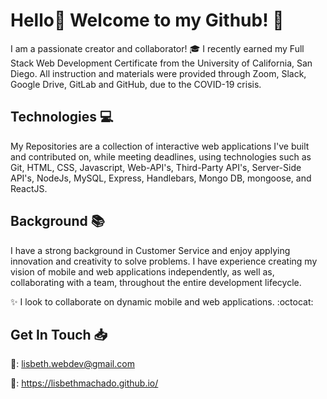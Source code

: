 # Hello👋 Welcome to my Github! :dizzy:

I am a passionate creator and collaborator! :mortar_board: I recently earned my Full Stack Web Development Certificate from the University of California, San Diego. All instruction and materials were provided through Zoom, Slack, Google Drive, GitLab and GitHub, due to the COVID-19 crisis.

## Technologies :computer:

My Repositories are a collection of interactive web applications I've built and contributed on, while meeting deadlines, using technologies such as Git, HTML, CSS, Javascript, Web-API's, Third-Party API's, Server-Side API's, NodeJs, MySQL, Express, Handlebars, Mongo DB, mongoose, and ReactJS. 

## Background :books:

I have a strong background in Customer Service and enjoy applying innovation and creativity to solve problems. I have experience creating my vision of mobile and web applications independently, as well as, collaborating with a team, throughout the entire development lifecycle.

:sparkles: I look to collaborate on dynamic mobile and web applications. :octocat:

## Get In Touch :inbox_tray:

:e-mail:: lisbeth.webdev@gmail.com

:paperclip:: https://lisbethmachado.github.io/


<!--
**lisbethmachado/lisbethmachado** is a ✨ _special_ ✨ repository because its `README.md` (this file) appears on your GitHub profile.

Here are some ideas to get you started:

- 🔭 I’m currently working on ...
- 🌱 I’m currently learning ...
- 👯 I’m looking to collaborate on ...
- 🤔 I’m looking for help with ...
- 💬 Ask me about ...
- 📫 How to reach me: ...
- 😄 Pronouns: ...
- ⚡ Fun fact: ...
-->
